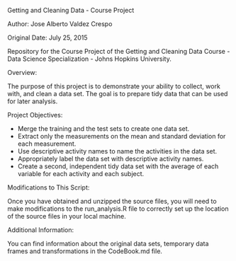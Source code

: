 Getting and Cleaning Data - Course Project

Author: Jose Alberto Valdez Crespo

Original Date: July 25, 2015

Repository for the Course Project of the Getting and Cleaning Data Course - Data Science Specialization - Johns Hopkins University.

Overview:

The purpose of this project is to demonstrate your ability to collect, work with, and clean a data set. The goal is to prepare tidy data that can be used for later analysis. 

Project Objectives:

* Merge the training and the test sets to create one data set.
* Extract only the measurements on the mean and standard deviation for each measurement.
* Use descriptive activity names to name the activities in the data set.
* Appropriately label the data set with descriptive activity names.
* Create a second, independent tidy data set with the average of each variable for each activity and each subject.

Modifications to This Script:

Once you have obtained and unzipped the source files, you will need to make modifications to the run_analysis.R file to correctly set up the location of the source files in your local machine.

Additional Information:

You can find information about the original data sets, temporary data frames and transformations in the CodeBook.md file.
